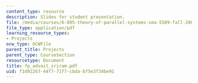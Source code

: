 ```yaml
---
content_type: resource
description: Slides for student presentation.
file: /media/courses/6-895-theory-of-parallel-systems-sma-5509-fall-2003/f1d9226744f771f7cbdab75e3f34be91_fp_advait_sriram.pdf
file_type: application/pdf
learning_resource_types:
- Projects
ocw_type: OCWFile
parent_title: Projects
parent_type: CourseSection
resourcetype: Document
title: fp_advait_sriram.pdf
uid: f1d92267-44f7-71f7-cbda-b75e3f34be91
---
```

